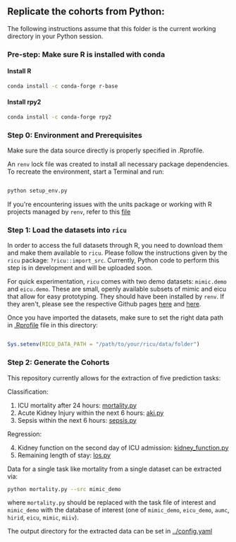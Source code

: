 ## Replicate the cohorts from Python:

The following instructions assume that this folder is the current working directory in your Python session. 

### Pre-step: Make sure R is installed with conda

#### Install R
```bash
conda install -c conda-forge r-base

```
#### Install rpy2
```bash
conda install -c conda-forge rpy2

```








### Step 0: Environment and Prerequisites
Make sure the data source directly is properly specified in .Rprofile.

An `renv` lock file was created to install all necessary package dependencies. To recreate the environment, start a Terminal and run: 

```bash

python setup_env.py

```
If you're encountering issues with the units package or working with R projects managed by `renv`, refer to this [file](fix_ricu.md)

### Step 1: Load the datasets into `ricu`

In order to access the full datasets through R, you need to download them and make them available to `ricu`. Please follow the instructions given by the `ricu` package: `?ricu::import_src`. Currently, Python code to perform this step is in development and will be uploaded soon. 

For quick experimentation, `ricu` comes with two demo datasets: `mimic.demo` and `eicu.demo`. These are small, openly available subsets of mimic and eicu that allow for easy prototyping. They should have been installed by `renv`. If they aren't, please see the respective Github pages [here](https://github.com/eth-mds/mimic-demo) and [here](https://github.com/eth-mds/eicu-demo).

Once you have imported the datasets, make sure to set the right data path in [.Rprofile](.Rprofile) file in this directory:

```r

Sys.setenv(RICU_DATA_PATH = "/path/to/your/ricu/data/folder")

```


### Step 2: Generate the Cohorts

This repository currently allows for the extraction of five prediction tasks: 

Classification:

1. ICU mortality after 24 hours: [mortality.py](mortality.py)
2. Acute Kidney Injury within the next 6 hours: [aki.py](aki.py)
3. Sepsis within the next 6 hours: [sepsis.py](sepsis.py)

Regression:

4. Kidney function on the second day of ICU admission: [kidney_function.py](kidney_function.py)
5. Remaining length of stay: [los.py](los.py)


Data for a single task like mortality from a single dataset can be extracted via: 
```bash 
python mortality.py --src mimic_demo
```

where `mortality.py` should be replaced with the task file of interest and `mimic_demo` with the database of interest (one of `mimic_demo`, `eicu_demo`, `aumc`, `hirid`, `eicu`, `mimic`, `miiv`). 

The output directory for the extracted data can be set in [../config.yaml](../config.yaml)
